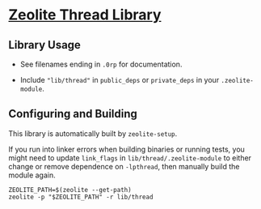 # [Zeolite Thread Library](https://github.com/ta0kira/zeolite/tree/master/lib/thread)

## Library Usage

- See filenames ending in `.0rp` for documentation.

- Include `"lib/thread"` in `public_deps` or `private_deps` in your
  `.zeolite-module`.

## Configuring and Building

This library is automatically built by `zeolite-setup`.

If you run into linker errors when building binaries or running tests, you might
need to update `link_flags` in `lib/thread/.zeolite-module` to either change or
remove dependence on `-lpthread`, then manually build the module again.

```shell
ZEOLITE_PATH=$(zeolite --get-path)
zeolite -p "$ZEOLITE_PATH" -r lib/thread
```
